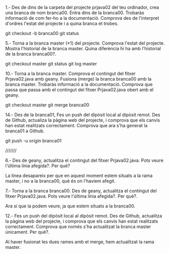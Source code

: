1.- Des de dins de la carpeta del projecte prjava02 del teu ordinador, crea una branca de nom branca00.
Entra dins de la branca00. Trobaràs informació de com fer-ho a la documentació. Comprova des de
l'interpret d'ordres l'estat del projecte i a quina branca et trobes. 

 git checkout -b branca00
 git status

5.- Torna a la branca master (*1) del projecte. Comprova l'estat del projecte. Mostra l'historial de la branca
master. Quina diferència hi ha amb l'historial de la branca branca00?.

 git checkout master
 git status
 git log master

10.- Torna a la branca master. Comprova el contingut del fitxer Prjava02.java amb geany. Fusiona
(merge) la branca branca00 amb la branca master. Trobaràs informació a la documentació. Comprova que
passa que passa amb el contingut del fitxer Prjava02.java obert amb el geany.

git checkout master
git merge branca00

14.- Des de la branca01, Fes un push del dipòsit local al dipòsit remot. Des de Github, actualiza la pàgina
web del projecte, i comprova que els canvis han estat realitzats correctament. Comprova que ara s'ha
generat la branca01 a Github.

git push -u origin branca01

///////

6.- Des de geany, actualitza el contingut del fitxer Prjava02.java. Pots veure l'última línia afegida?. Per què?

La línea desapareix per que en aquest moment estem situats a la rama master, i no a la branca00, què és on l'haviem afegit.

7.- Torna a la branca branca00. Des de geany, actualitza el contingut del fitxer Prjava02.java. Pots veure
l'última línia afegida?. Per què?.

Ara sí que la podem veure, ja que estem situats a la branca00.

12.- Fes un push del dipòsit local al dipòsit remot. Des de Github, actualitza la pàgina web del projecte, i
comprova que els canvis han estat realitzats correctament. Comprova que només s'ha actualitzat la branca
master únicament. Per què?.

Al haver fusionat les dues rames amb el merge, hem actualitzat la rama master.
